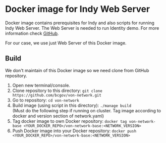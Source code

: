 [//]: # (##############################################################################################)
[//]: # (Copyright Accenture. All Rights Reserved.)
[//]: # (SPDX-License-Identifier: Apache-2.0)
[//]: # (##############################################################################################)

# Docker image for Indy Web Server
Docker image contains prerequisites for Indy and also scripts for running Indy Web Server. The Web Server is needed to run Identity demo. For more information check [GitHub](https://github.com/bcgov/von-network).

For our case, we use just Web Server of this Docker image.

## Build
We don't maintain of this Docker image so we need clone from GitHub repository.
1. Open new terminal/console.
2. Clone repository to this directory: `git clone https://github.com/bcgov/von-network.git`
3. Go to repository: `cd von-network`
4. Build image (using script in this directory): `./manage build`
<br>(Must do the following step if running on cluster. Tag image according to docker and version section of network.yaml)
5. Tag docker image to own Docker repository: `docker tag von-network-base <YOUR_DOCKER_REPO>/von-network-base:<NETWORK_VERSION>`
6. Push Docker image into your Docker repository: `docker push <YOUR_DOCKER_REPO>/von-network-base:<NETWORK_VERSION>`
